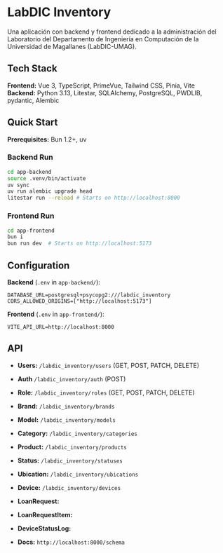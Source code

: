 # LabDIC Inventory

Una aplicación con backend y frontend dedicado a la administración del Laboratorio del Departamento de Ingeniería en Computación de la Universidad de Magallanes (LabDIC-UMAG).

## Tech Stack

**Frontend:** Vue 3, TypeScript, PrimeVue, Tailwind CSS, Pinia, Vite  
**Backend:** Python 3.13, Litestar, SQLAlchemy, PostgreSQL, PWDLIB, pydantic, Alembic

## Quick Start

**Prerequisites:** Bun 1.2+, uv

### Backend Run

```bash
cd app-backend
source .venv/bin/activate
uv sync
uv run alembic upgrade head
litestar run --reload # Starts on http://localhost:8000
```

### Frontend Run

```bash
cd app-frontend
bun i
bun run dev  # Starts on http://localhost:5173
```

## Configuration

**Backend** (`.env` in `app-backend/`):

```env
DATABASE_URL=postgresql+psycopg2:///labdic_inventory
CORS_ALLOWED_ORIGINS=["http://localhost:5173"]
```

**Frontend** (`.env` in `app-frontend/`):

```env
VITE_API_URL=http://localhost:8000
```

## API

- **Users:** `/labdic_inventory/users` (GET, POST, PATCH, DELETE)
- **Auth** `/labdic_inventory/auth` (POST)
- **Role:** `/labdic_inventory/roles` (GET, POST, PATCH, DELETE)
- **Brand:** `/labdic_inventory/brands`
- **Model:** `/labdic_inventory/models`
- **Category:** `/labdic_inventory/categories`
- **Product:** `/labdic_inventory/products`
- **Status:** `/labdic_inventory/statuses`
- **Ubication:** `/labdic_inventory/ubications`
- **Device:** `/labdic_inventory/devices`
- **LoanRequest:**
- **LoanRequestItem:**
- **DeviceStatusLog:**

- **Docs:** `http://localhost:8000/schema`

